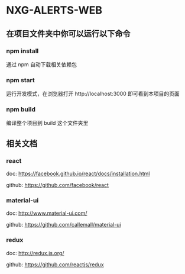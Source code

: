 # NXG-ALERTS-WEB

## 在项目文件夹中你可以运行以下命令

### npm install

通过 npm 自动下载相关依赖包

### npm start

运行开发模式，在浏览器打开 http://localhost:3000 即可看到本项目的页面

### npm build

编译整个项目到 build 这个文件夹里


## 相关文档

### react

doc: https://facebook.github.io/react/docs/installation.html

github: https://github.com/facebook/react

### material-ui

doc: http://www.material-ui.com/

github: https://github.com/callemall/material-ui


### redux

doc: http://redux.js.org/

github: https://github.com/reactjs/redux